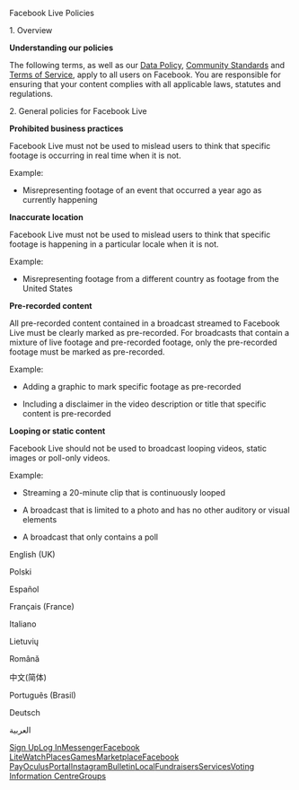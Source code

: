 Facebook Live Policies

1\. Overview

**Understanding our policies**

The following terms, as well as our [Data Policy](https://www.facebook.com/about/privacy/), [Community Standards](https://www.facebook.com/communitystandards/) and [Terms of Service](https://www.facebook.com/legal/terms), apply to all users on Facebook. You are responsible for ensuring that your content complies with all applicable laws, statutes and regulations.

2\. General policies for Facebook Live

**Prohibited business practices**

Facebook Live must not be used to mislead users to think that specific footage is occurring in real time when it is not.

Example:

*   Misrepresenting footage of an event that occurred a year ago as currently happening

**Inaccurate location**

Facebook Live must not be used to mislead users to think that specific footage is happening in a particular locale when it is not.

Example:

*   Misrepresenting footage from a different country as footage from the United States

**Pre-recorded content**

All pre-recorded content contained in a broadcast streamed to Facebook Live must be clearly marked as pre-recorded. For broadcasts that contain a mixture of live footage and pre-recorded footage, only the pre-recorded footage must be marked as pre-recorded.

Example:

*   Adding a graphic to mark specific footage as pre-recorded

*   Including a disclaimer in the video description or title that specific content is pre-recorded

**Looping or static content**

Facebook Live should not be used to broadcast looping videos, static images or poll-only videos.

Example:

*   Streaming a 20-minute clip that is continuously looped

*   A broadcast that is limited to a photo and has no other auditory or visual elements

*   A broadcast that only contains a poll

English (UK)

Polski

Español

Français (France)

Italiano

Lietuvių

Română

中文(简体)

Português (Brasil)

Deutsch

العربية

[Sign Up](https://www.facebook.com/reg/)[Log In](https://www.facebook.com/login/)[Messenger](https://l.facebook.com/l.php?u=https%3A%2F%2Fmessenger.com%2F&h=AT2JhGJXt8sl0hD1X12EfQffvQbRzt6hAyI3U3Z6tsACyE4OTQO1zv27AXaBQHmM2RsI-TzFlw3Ag8s9ErRR2_38i8H9TvDw6CSx74DY35Lnj6giB-qO0YDiND0xkmiNxOONBBUINBefSozEJCRgvs_kuyPBPbVpsYLQ0w)[Facebook Lite](https://www.facebook.com/lite/)[Watch](https://en-gb.facebook.com/watch/)[Places](https://www.facebook.com/places/)[Games](https://www.facebook.com/games/)[Marketplace](https://www.facebook.com/marketplace/)[Facebook Pay](https://pay.facebook.com/)[Oculus](https://l.facebook.com/l.php?u=https%3A%2F%2Fwww.oculus.com%2F&h=AT2JhGJXt8sl0hD1X12EfQffvQbRzt6hAyI3U3Z6tsACyE4OTQO1zv27AXaBQHmM2RsI-TzFlw3Ag8s9ErRR2_38i8H9TvDw6CSx74DY35Lnj6giB-qO0YDiND0xkmiNxOONBBUINBefSozEJCRgvs_kuyPBPbVpsYLQ0w)[Portal](https://portal.facebook.com/)[Instagram](https://l.facebook.com/l.php?u=https%3A%2F%2Fwww.instagram.com%2F&h=AT2JhGJXt8sl0hD1X12EfQffvQbRzt6hAyI3U3Z6tsACyE4OTQO1zv27AXaBQHmM2RsI-TzFlw3Ag8s9ErRR2_38i8H9TvDw6CSx74DY35Lnj6giB-qO0YDiND0xkmiNxOONBBUINBefSozEJCRgvs_kuyPBPbVpsYLQ0w)[Bulletin](https://www.bulletin.com/)[Local](https://www.facebook.com/local/lists/245019872666104/)[Fundraisers](https://www.facebook.com/fundraisers/)[Services](https://www.facebook.com/biz/directory/)[Voting Information Centre](https://www.facebook.com/votinginformationcenter/?entry_point=c2l0ZQ%3D%3D)[Groups](https://www.facebook.com/groups/explore/)